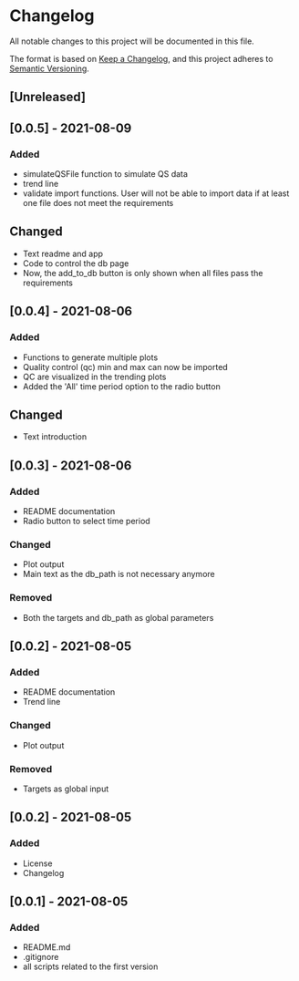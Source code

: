 # Changelog
All notable changes to this project will be documented in this file.

The format is based on [Keep a Changelog](https://keepachangelog.com/en/1.0.0/),
and this project adheres to [Semantic Versioning](https://semver.org/spec/v2.0.0.html).

## [Unreleased]

## [0.0.5] - 2021-08-09
### Added
- simulateQSFile function to simulate QS data
- trend line
- validate import functions. User will not be able to import data if at least one file does not meet the requirements

## Changed
- Text readme and app
- Code to control the db page
- Now, the add_to_db button is only shown when all files pass the requirements

## [0.0.4] - 2021-08-06
### Added
- Functions to generate multiple plots
- Quality control (qc) min and max can now be imported
- QC are visualized in the trending plots
- Added the 'All' time period option to the radio button

## Changed
- Text introduction

## [0.0.3] - 2021-08-06
### Added
- README documentation
- Radio button to select time period

### Changed
- Plot output
- Main text as the db_path is not necessary anymore

### Removed
- Both the targets and db_path as global parameters

## [0.0.2] - 2021-08-05
### Added
- README documentation
- Trend line

### Changed
- Plot output

### Removed
- Targets as global input

## [0.0.2] - 2021-08-05

### Added
- License
- Changelog

## [0.0.1] - 2021-08-05

### Added
- README.md
- .gitignore
- all scripts related to the first version
